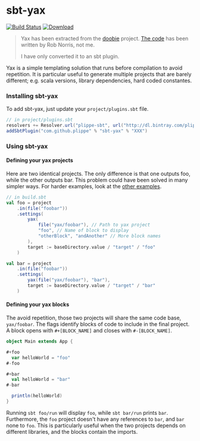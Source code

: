 # sbt-yax

[![Build Status](https://app.wercker.com/status/9f1f0701af2be47cfafbea03b0d1a5c0/s/master)](https://app.wercker.com/project/byKey/9f1f0701af2be47cfafbea03b0d1a5c0)
[![Download](https://api.bintray.com/packages/plippe/sbt/sbt-yax/images/download.svg)](https://bintray.com/plippe/sbt/sbt-yax/_latestVersion)

> Yax has been extracted from the [doobie][doobie] project. [The code][doobie_yax] has been written by Rob Norris, not
> me.
>
> I have only converted it to an sbt plugin.


Yax is a simple templating solution that runs before compilation to avoid repetition. It is particular useful to
generate multiple projects that are barely different; e.g. scala versions, library dependencies, hard coded constantes.


### Installing sbt-yax

To add sbt-yax, just update your `project/plugins.sbt` file.

```sbt
// in project/plugins.sbt
resolvers += Resolver.url("plippe-sbt", url("http://dl.bintray.com/plippe/sbt"))(Resolver.ivyStylePatterns)
addSbtPlugin("com.github.plippe" % "sbt-yax" % "XXX")
```


### Using sbt-yax

#### Defining your yax projects

Here are two identical projects. The only difference is that one outputs foo, while the other outputs bar. This problem
could have been solved in many simpler ways. For harder examples, look at the [other examples][examples].

```sbt
// in build.sbt
val foo = project
    .in(file("foobar"))
    .settings(
        yax(
            file("yax/foobar"), // Path to yax project
            "foo", // Name of block to display
            "otherBlock", "andAnother" // More block names
        ),
        target := baseDirectory.value / "target" / "foo"
    )

val bar = project
    .in(file("foobar"))
    .settings(
        yax(file("yax/foobar"), "bar"),
        target := baseDirectory.value / "target" / "bar"
    )
```


#### Defining your yax blocks

The avoid repetition, those two projects will share the same code base, `yax/foobar`. The flags identify blocks of code
to include in the final project. A block opens with `#+[BLOCK_NAME]` and closes with `#-[BLOCK_NAME]`.

```scala
object Main extends App {

#+foo
  var helloWorld = "foo"
#-foo

#+bar
  val helloWorld = "bar"
#-bar

  println(helloWorld)
}
```

Running `sbt foo/run` will display `foo`, while `sbt bar/run` prints `bar`. Furthermore, the `foo` project doesn't have
any references to `bar`, and `bar` none to `foo`. This is particularly useful when the two projects depends on
different libraries, and the blocks contain the imports.


[doobie]: https://github.com/tpolecat/doobie
[doobie_yax]: https://github.com/tpolecat/doobie/blob/c2bcbf52d324b79f2f07c4f9f353169141cb0f6b/project/yax.scala

[examples]: https://github.com/plippe/sbt-yax/tree/master/examples
